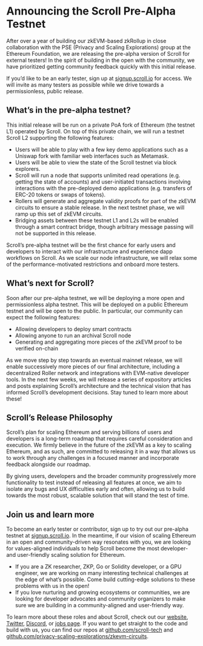 # Announcing the Scroll Pre-Alpha Testnet

After over a year of building our zkEVM-based zkRollup in close collaboration with the PSE (Privacy and Scaling Explorations) group at the Ethereum Foundation, we are releasing the pre-alpha version of Scroll for external testers! In the spirit of building in the open with the community, we have prioritized getting community feedback quickly with this initial release.

If you’d like to be an early tester, sign up at [signup.scroll.io](https://signup.scroll.io/) for access. We will invite as many testers as possible while we drive towards a permissionless, public release.

## **What’s in the pre-alpha testnet?**

This initial release will be run on a private PoA fork of Ethereum (the testnet L1) operated by Scroll. On top of this private chain, we will run a testnet Scroll L2 supporting the following features:

- Users will be able to play with a few key demo applications such as a Uniswap fork with familiar web interfaces such as Metamask.
- Users will be able to view the state of the Scroll testnet via block explorers.
- Scroll will run a node that supports unlimited read operations (e.g. getting the state of accounts) and user-initiated transactions involving interactions with the pre-deployed demo applications (e.g. transfers of ERC-20 tokens or swaps of tokens).
- Rollers will generate and aggregate validity proofs for part of the zkEVM circuits to ensure a stable release. In the next testnet phase, we will ramp up this set of zkEVM circuits.
- Bridging assets between these testnet L1 and L2s will be enabled through a smart contract bridge, though arbitrary message passing will not be supported in this release.

Scroll’s pre-alpha testnet will be the first chance for early users and developers to interact with our infrastructure and experience dapp workflows on Scroll. As we scale our node infrastructure, we will relax some of the performance-motivated restrictions and onboard more testers.

## **What’s next for Scroll?**

Soon after our pre-alpha testnet, we will be deploying a more open and permissionless alpha testnet. This will be deployed on a public Ethereum testnet and will be open to the public. In particular, our community can expect the following features:

- Allowing developers to deploy smart contracts
- Allowing anyone to run an archival Scroll node
- Generating and aggregating more pieces of the zkEVM proof to be verified on-chain

As we move step by step towards an eventual mainnet release, we will enable successively more pieces of our final architecture, including a decentralized Roller network and integrations with EVM-native developer tools. In the next few weeks, we will release a series of expository articles and posts explaining Scroll’s architecture and the technical vision that has informed Scroll’s development decisions. Stay tuned to learn more about these!

## Scroll’s Release Philosophy

Scroll’s plan for scaling Ethereum and serving billions of users and developers is a long-term roadmap that requires careful consideration and execution. We firmly believe in the future of the zkEVM as a key to scaling Ethereum, and as such, are committed to releasing it in a way that allows us to work through any challenges in a focused manner and incorporate feedback alongside our roadmap.

By giving users, developers and the broader community progressively more functionality to test instead of releasing all features at once, we aim to isolate any bugs and UX difficulties early and often, allowing us to build towards the most robust, scalable solution that will stand the test of time.

## Join us and learn more

To become an early tester or contributor, sign up to try out our pre-alpha testnet at [signup.scroll.io](https://signup.scroll.io/). In the meantime, if our vision of scaling Ethereum in an open and community-driven way resonates with you, we are looking for values-aligned individuals to help Scroll become the most developer- and user-friendly scaling solution for Ethereum.

- If you are a ZK researcher, ZKP, Go or Solidity developer, or a GPU engineer, we are working on many interesting technical challenges at the edge of what’s possible. Come build cutting-edge solutions to these problems with us in the open!
- If you love nurturing and growing ecosystems or communities, we are looking for developer advocates and community organizers to make sure we are building in a community-aligned and user-friendly way.

To learn more about these roles and about Scroll, check out our [website](https://scroll.io/), [Twitter](https://twitter.com/Scroll_ZKP), [Discord](https://discord.gg/scroll), or [jobs page](https://jobs.lever.co/ScrollFoundation). If you want to get straight to the code and build with us, you can find our repos at [github.com/scroll-tech](https://github.com/scroll-tech) and [github.com/privacy-scaling-explorations/zkevm-circuits](https://github.com/privacy-scaling-explorations/zkevm-circuits).
